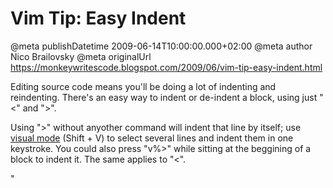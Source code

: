 # Vim Tip: Easy Indent

@meta publishDatetime 2009-06-14T10:00:00.000+02:00
@meta author Nico Brailovsky
@meta originalUrl https://monkeywritescode.blogspot.com/2009/06/vim-tip-easy-indent.html

Editing source code means you'll be doing a lot of indenting and reindenting. There's an easy way to indent or de-indent a block, using just "<" and ">".

Using ">" without anyother command will indent that line by itself; use [visual mode](/md_blog/2009/0507_VimTipVisualMode.md) (Shift + V) to select several lines and indent them in one keystroke. You could also press "v%>" while sitting at the beggining of a block to indent it. The same applies to "<".

"

